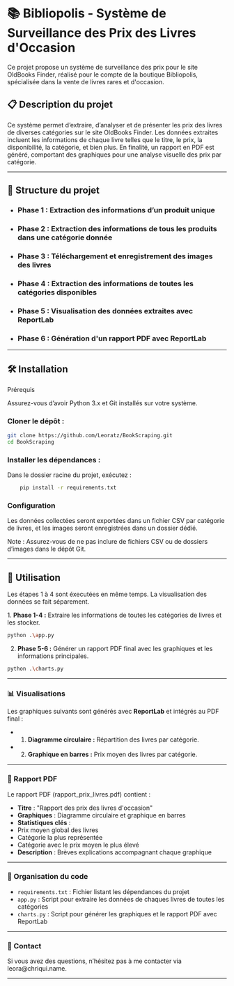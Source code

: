 # 📚 Bibliopolis - Système de Surveillance des Prix des Livres d'Occasion

Ce projet propose un système de surveillance des prix pour le site OldBooks Finder, réalisé pour le compte de la boutique Bibliopolis, spécialisée dans la vente de livres rares et d'occasion.

## 📋 Description du projet
<p>
Ce système permet d’extraire, d’analyser et de présenter les prix des livres de diverses catégories sur le site OldBooks Finder. Les données extraites incluent les informations de chaque livre telles que le titre, le prix, la disponibilité, la catégorie, et bien plus. En finalité, un rapport en PDF est généré, comportant des graphiques pour une analyse visuelle des prix par catégorie.
</p>
<hr>

## 🧩 Structure du projet

* ### Phase 1 : Extraction des informations d’un produit unique
* ### Phase 2 : Extraction des informations de tous les produits dans une catégorie donnée
* ### Phase 3 : Téléchargement et enregistrement des images des livres
* ### Phase 4 : Extraction des informations de toutes les catégories disponibles
* ### Phase 5 : Visualisation des données extraites avec <strong> ReportLab </strong>
* ### Phase 6 : Génération d'un rapport PDF avec <strong> ReportLab </strong>

<hr>

## 🛠️ Installation
Prérequis
<p>
Assurez-vous d’avoir Python 3.x et Git installés sur votre système.
</p>

### Cloner le dépôt :

````bash
git clone https://github.com/Leoratz/BookScraping.git
cd BookScraping
````

### Installer les dépendances :

Dans le dossier racine du projet, exécutez :
````bash
    pip install -r requirements.txt
````
### Configuration

<p>Les données collectées seront exportées dans un fichier CSV par catégorie de livres, et les images seront enregistrées dans un dossier dédié.</p>
<p>Note : Assurez-vous de ne pas inclure de fichiers CSV ou de dossiers d’images dans le dépôt Git.</p>

<hr>

## 🚀 Utilisation

<p>Les étapes 1 à 4 sont éxecutées en même temps. La visualisation des données se fait séparement.</p>
1. <strong>Phase 1-4 :</strong> Extraire les informations de toutes les catégories de livres et les stocker.

````bash
python .\app.py
````

2. <strong>Phase 5-6 :</strong> Générer un rapport PDF final avec les graphiques et les informations principales.

````bash
python .\charts.py
````
<hr>

### 📊 Visualisations

<p>Les graphiques suivants sont générés avec <strong>ReportLab</strong> et intégrés au PDF final :</p>

* 1. <strong>Diagramme circulaire :</strong> Répartition des livres par catégorie.
* 2. <strong>Graphique en barres :</strong> Prix moyen des livres par catégorie.

<hr>

### 📝 Rapport PDF
<p>Le rapport PDF (rapport_prix_livres.pdf) contient :</p>

* <strong>Titre</strong> : "Rapport des prix des livres d'occasion"
* <strong>Graphiques</strong> : Diagramme circulaire et graphique en barres
* <strong>Statistiques clés</strong> :
* Prix moyen global des livres
* Catégorie la plus représentée
* Catégorie avec le prix moyen le plus élevé
* <strong>Description</strong> : Brèves explications accompagnant chaque graphique

<hr>

### 📂 Organisation du code

* ````requirements.txt```` : Fichier listant les dépendances du projet
* ````app.py```` : Script pour extraire les données de chaques livres de toutes les catégories
* ````charts.py```` : Script pour générer les graphiques et le rapport PDF avec ReportLab

<hr>

### 📧 Contact

<p>Si vous avez des questions, n’hésitez pas à me contacter via leora@chriqui.name.</p>

<hr>
